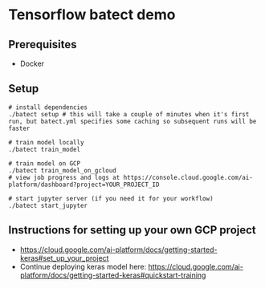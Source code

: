 # Tensorflow batect demo

## Prerequisites

- Docker

## Setup

```shell script
# install dependencies
./batect setup # this will take a couple of minutes when it's first run, but batect.yml specifies some caching so subsequent runs will be faster 

# train model locally
./batect train_model

# train model on GCP
./batect train_model_on_gcloud
# view job progress and logs at https://console.cloud.google.com/ai-platform/dashboard?project=YOUR_PROJECT_ID

# start jupyter server (if you need it for your workflow)
./batect start_jupyter
```


## Instructions for setting up your own GCP project
- https://cloud.google.com/ai-platform/docs/getting-started-keras#set_up_your_project
- Continue deploying keras model here: https://cloud.google.com/ai-platform/docs/getting-started-keras#quickstart-training